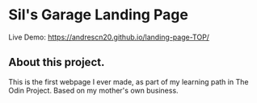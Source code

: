 # Sil's Garage Landing Page

Live Demo: https://andrescn20.github.io/landing-page-TOP/

## About this project. 

This is the first webpage I ever made, as part of my learning path in The Odin Project. Based on my mother's own business.
